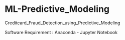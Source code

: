 # ML-Predictive_Modeling

Creditcard_Fraud_Detection_using_Predictive_Modeling

Software Requirement : Anaconda - Jupyter Notebook
